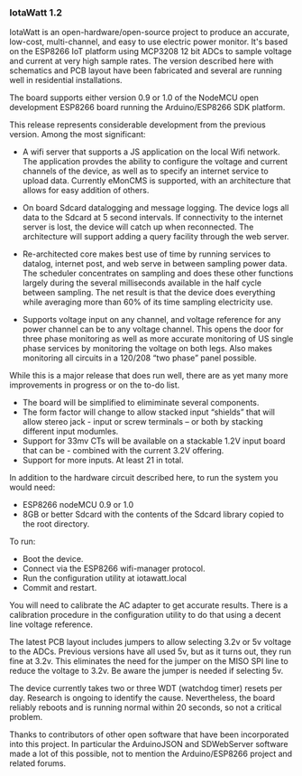 

### IotaWatt 1.2

IotaWatt is an open-hardware/open-source project to produce an accurate, low-cost, multi-channel, and easy to use electric power monitor.  It's based on the ESP8266 IoT platform using MCP3208 12 bit ADCs to sample voltage and current at very high sample rates. The version described here with schematics and PCB layout have been fabricated and several are running well in residential installations.

The board supports either version 0.9 or 1.0 of the NodeMCU open development ESP8266 board running the Arduino/ESP8266 SDK platform.

This release represents considerable development from the previous version. Among the most significant:

   - A wifi server that supports a JS application on the local Wifi network.  The application provdes the ability to configure the voltage and current channels of the device, as well as to specify an internet service to upload data. Currently eMonCMS is supported, with an architecture that allows for easy addition of others.


   - On board Sdcard datalogging and message logging.  The device logs all data to the Sdcard at 5 second intervals.  If connectivity to the internet server is lost, the device will catch up when reconnected.  The architecture will support adding a query facility through the web server.

   - Re-architected core makes best use of time by running services to datalog, internet post, and web serve in between sampling power data.  The scheduler concentrates on sampling and does these other functions largely during the several milliseconds available in the half cycle between sampling.  The net result is that the device does everything while averaging more than 60% of its time sampling electricity use.

   - Supports voltage input on any channel, and voltage reference for any power channel can be to any voltage channel.  This opens the door for three phase monitoring as well as more accurate monitoring of US single phase services by monitoring the voltage on both legs.  Also makes monitoring all circuits in a 120/208 “two phase” panel possible.

While this is a major release that does run well, there are as yet many more improvements in progress or on the to-do list.  

- The board will be simplified to elimiminate several components.
- The form factor will change to allow stacked input “shields” that will allow stereo jack - input or screw terminals – or both by stacking different input modumles.
- Support for 33mv CTs will be available on a stackable 1.2V input board that can be - combined with the current 3.2V offering.
- Support for more inputs.  At least 21 in total.

In addition to the hardware circuit described here, to run the system you would need:

- ESP8266 nodeMCU 0.9 or 1.0
- 8GB or better Sdcard with the contents of the Sdcard library copied to the root directory.

To run:

- Boot the device. 
- Connect via the ESP8266 wifi-manager protocol.
- Run the configuration utility at iotawatt.local
- Commit and restart.

You will need to calibrate the AC adapter to get accurate results.  There is a calibration procedure in the configuration utility to do that using a decent line voltage reference.

The latest PCB layout includes jumpers to allow selecting 3.2v or 5v voltage to the ADCs.  Previous versions have all used 5v, but as it turns out, they run fine at 3.2v.  This eliminates the need for the jumper on the MISO SPI line to reduce the voltage to 3.2v.  Be aware the jumper is needed if selecting 5v.

The device currently takes two or three WDT (watchdog timer) resets per day.  Research is ongoing to identify the cause.  Nevertheless, the board reliably reboots and is running normal within 20 seconds, so not a critical problem.

Thanks to contributors of other open software that have been incorporated into this project.  In particular the ArduinoJSON and SDWebServer software made a lot of this possible, not to mention the Arduino/ESP8266 project and related forums.

